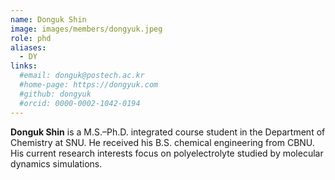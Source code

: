 ```yaml
---
name: Donguk Shin
image: images/members/dongyuk.jpeg
role: phd
aliases:
  - DY
links: 
  #email: donguk@postech.ac.kr
  #home-page: https://dongyuk.com
  #github: dongyuk
  #orcid: 0000-0002-1042-0194
---
```


**Donguk Shin** is a M.S.–Ph.D. integrated course student in the Department of Chemistry at SNU. He received his B.S. chemical engineering from CBNU. His current research interests focus on polyelectrolyte studied by molecular dynamics simulations.

